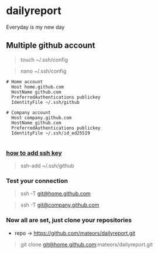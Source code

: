# dailyreport
Everyday is my new day

## Multiple github account

> touch ~/.ssh/config 

> nano ~/.ssh/config

```
# Home account
  Host home.github.com
  HostName github.com
  PreferredAuthentications publickey
  IdentityFile ~/.ssh/github

# Company account
  Host company.github.com
  HostName github.com
  PreferredAuthentications publickey
  IdentityFile ~/.ssh/id_ed25519
  
```
### [how to add ssh key](https://docs.github.com/en/authentication/connecting-to-github-with-ssh/generating-a-new-ssh-key-and-adding-it-to-the-ssh-agent)
> ssh-add ~/.ssh/github

### Test your connection
> ssh -T git@home.github.com

> ssh -T git@company.github.com

### Now all are set, just clone your repositories
* repo -> https://github.com/mateors/dailyreport.git

> git clone git@home.github.com:mateors/dailyreport.git 
